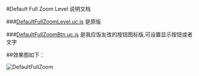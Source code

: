 #Default Full Zoom Level 说明文档

###[DefaultFullZoomLevel.uc.js](https://github.com/defpt/userChromeJs/blob/master/Default%20Full%20Zoom%20Level/DefaultFullZoomLevel.uc.js) 是原版

###[DefaultFullZoomBtn.uc.js](https://github.com/defpt/userChromeJs/blob/master/Default%20Full%20Zoom%20Level/DefaultFullZoomBtn.uc.js) 是我应饭友改的按钮图标版,可设置显示按钮或者文字

##效果图如下：

![DefaultFullZoom](https://github.com/defpt/userChromeJs/blob/master/Default%20Full%20Zoom%20Level/DefaultFullZoom.png?raw=true)